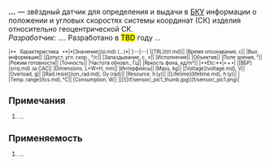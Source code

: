 **…** — звёздный датчик для определения и выдачи в [БКУ](gnc.md) информации о положении и угловых скоростях системы координат (СК) изделия относительно геоцентрической СК.  
*Разработчик:* …. Разработано в <mark>TBD</mark> году …

<small>

<small>
|*•    Характеристика    •*|*[Значение](si.md) (…)*|
|:--|:--|
|[TRL](trl.md)||
|Время опознавания, с||
|Вых. информация||
|Допуст. угл. скор., °/с||
|Запаздывание, с, ≤||
|Исполнение||
|Объектив||
|Поле зрения, °||
|Режим готовности||
|Точность||
|Частота обновл., Гц||
|Яркость фона, кд/m²||
|**Etc:**|• • •|
|[ВБР](srrq.md) за САС||
|Dimensions, L×W×H, mm||
|Интерфейсы||
|Mass, kg||
|[Voltage](voltage.md), V||
|Overload, g||
|[Rad.resist](ion_rad.md), Gy (rad)||
|Resource, h (y)||
|[Lifetime](lifetime.md), h (y)||
|[Temp. range](tcs.md), ℃||
|Consumption, W||
||[![](f/sensor/_pic1_thumb.jpg)](f/sensor/_pic1.png)|

</small>



<p style="page-break-after:always"> </p>

## Примечания
   1. …



## Применяемость
   1. …